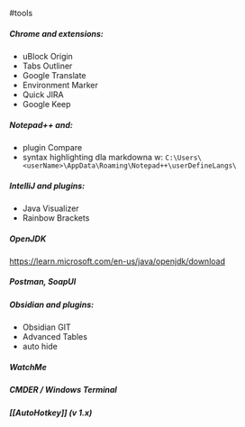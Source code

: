 #tools 

##### Chrome and extensions:
- uBlock Origin
- Tabs Outliner
- Google Translate
- Environment Marker
- Quick JIRA
- Google Keep

##### Notepad++ and:
- plugin Compare
- syntax highlighting dla markdowna w: 
`C:\Users\<userName>\AppData\Roaming\Notepad++\userDefineLangs\`

##### IntelliJ and plugins:
- Java Visualizer
- Rainbow Brackets

##### OpenJDK
https://learn.microsoft.com/en-us/java/openjdk/download

##### Postman, SoapUI

##### Obsidian and plugins:
- Obsidian GIT
- Advanced Tables
- auto hide

##### WatchMe

##### CMDER / Windows Terminal

##### [[AutoHotkey]] (v 1.x)